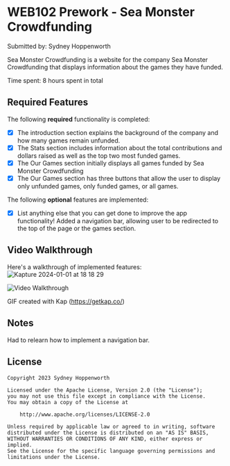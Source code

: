 # WEB102 Prework - Sea Monster Crowdfunding

Submitted by: Sydney Hoppenworth

Sea Monster Crowdfunding is a website for the company Sea Monster Crowdfunding that displays information about the games they have funded.

Time spent: 8 hours spent in total

## Required Features

The following **required** functionality is completed:

* [x] The introduction section explains the background of the company and how many games remain unfunded.
* [x] The Stats section includes information about the total contributions and dollars raised as well as the top two most funded games.
* [x] The Our Games section initially displays all games funded by Sea Monster Crowdfunding
* [x] The Our Games section has three buttons that allow the user to display only unfunded games, only funded games, or all games.

The following **optional** features are implemented:

* [x] List anything else that you can get done to improve the app functionality!
Added a navigation bar, allowing user to be redirected to the top of the page or the games section.


## Video Walkthrough

Here's a walkthrough of implemented features:
![Kapture 2024-01-01 at 18 18 29](https://github.com/sydneyhopp/web102_prework/assets/106341595/2072e066-378c-4e81-b7bb-93b2b0d12525)

<img src='https://i.imgur.com/h3MvtJT.mp4' title='Video Walkthrough' alt='Video Walkthrough' />

GIF created with Kap (https://getkap.co/)
<!-- Recommended tools:
[Kap](https://getkap.co/) for macOS
[ScreenToGif](https://www.screentogif.com/) for Windows
[peek](https://github.com/phw/peek) for Linux. -->

## Notes

Had to relearn how to implement a navigation bar.

## License

    Copyright 2023 Sydney Hoppenworth

    Licensed under the Apache License, Version 2.0 (the "License");
    you may not use this file except in compliance with the License.
    You may obtain a copy of the License at

        http://www.apache.org/licenses/LICENSE-2.0

    Unless required by applicable law or agreed to in writing, software
    distributed under the License is distributed on an "AS IS" BASIS,
    WITHOUT WARRANTIES OR CONDITIONS OF ANY KIND, either express or implied.
    See the License for the specific language governing permissions and
    limitations under the License.
